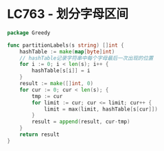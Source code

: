 # LC763 - 划分字母区间

```go title="PartitionLabels.go" linenums="1"
package Greedy

func partitionLabels(s string) []int {
	hashTable := make(map[byte]int)
	// hashTable记录字符串中每个字母最后一次出现的位置
	for i := 0; i < len(s); i++ {
		hashTable[s[i]] = i
	}
	result := make([]int, 0)
	for cur := 0; cur < len(s); {
		tmp := cur
		for limit := cur; cur <= limit; cur++ {
			limit = max(limit, hashTable[s[cur]])
		}
		result = append(result, cur-tmp)
	}
	return result
}
```

